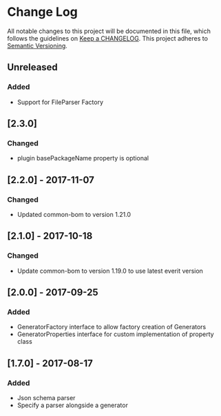 # Change Log
All notable changes to this project will be documented in this file, which follows the guidelines 
on [Keep a CHANGELOG](http://keepachangelog.com/). This project adheres to 
[Semantic Versioning](http://semver.org/).

## Unreleased
### Added
- Support for FileParser Factory

## [2.3.0]
### Changed
- plugin basePackageName property is optional

## [2.2.0] - 2017-11-07
### Changed
- Updated common-bom to version 1.21.0

## [2.1.0] - 2017-10-18
### Changed
- Update common-bom to version 1.19.0 to use latest everit version

## [2.0.0] - 2017-09-25
### Added
- GeneratorFactory interface to allow factory creation of Generators
- GeneratorProperties interface for custom implementation of property class

## [1.7.0] - 2017-08-17
### Added
- Json schema parser
- Specify a parser alongside a generator